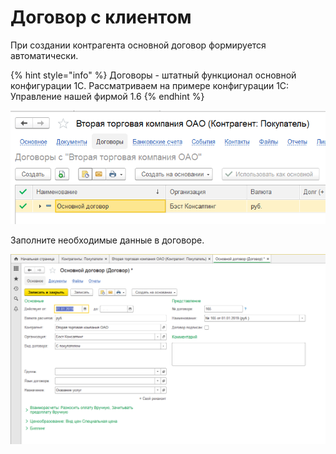 # Договор с клиентом

При создании контрагента основной договор формируется автоматически.

{% hint style="info" %}
Договоры - штатный функционал основной конфигурации 1С. Рассматриваем на примере конфигурации 1С: Управление нашей фирмой 1.6
{% endhint %}

![](../.gitbook/assets/image%20%2814%29.png)

Заполните необходимые данные в договоре.

![](../.gitbook/assets/image.png)



